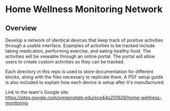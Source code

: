 # Home Wellness Monitoring Network
 
## Overview
Develop a network of identical devices that keep track of positive activities through a usable interface.
Examples of activities to be tracked include taking medication, performing
exercise, and eating healthy food. The activities will be viewable through an online portal.
The portal will allow users to create custom activities so they can be tracked.

Each directory in this repo is used to store documentation for different blocks, along with the
files necessary to replicate them. A PDF setup guide is also included to explain how each device
is setup after it's manufactured.

Link to the team's Google site: https://sites.google.com/oregonstate.edu/ece44x201928/home-wellness-monitoring
